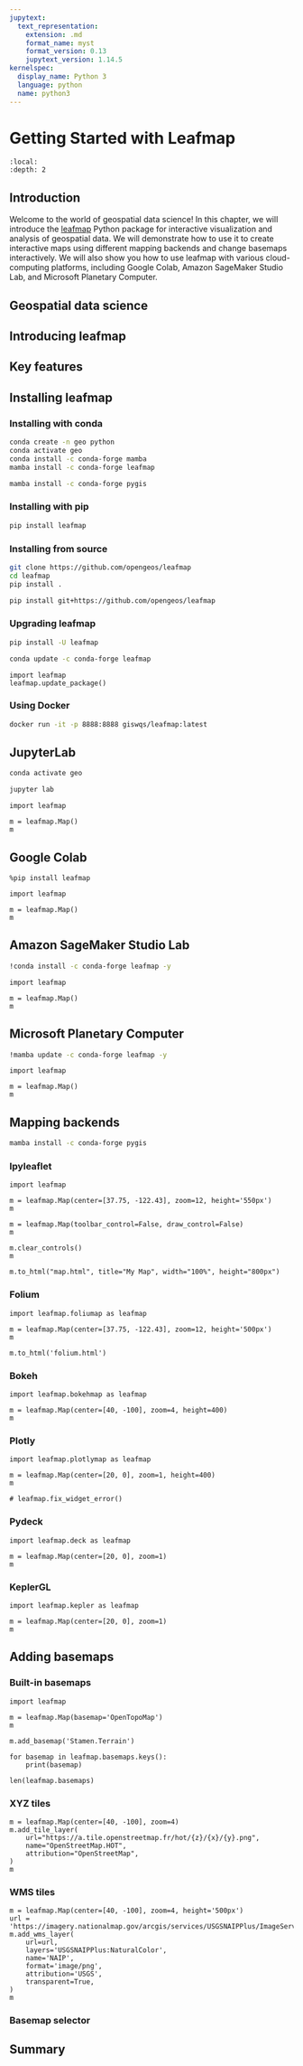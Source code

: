 ```yaml
---
jupytext:
  text_representation:
    extension: .md
    format_name: myst
    format_version: 0.13
    jupytext_version: 1.14.5
kernelspec:
  display_name: Python 3
  language: python
  name: python3
---
```


# Getting Started with Leafmap

```{contents}
:local:
:depth: 2
```

## Introduction

Welcome to the world of geospatial data science! In this chapter, we will introduce the [leafmap](https://leafmap.org) Python package for interactive visualization and analysis of geospatial data. We will demonstrate how to use it to create interactive maps using different mapping backends and change basemaps interactively. We will also show you how to use leafmap with various cloud-computing platforms, including Google Colab, Amazon SageMaker Studio Lab, and Microsoft Planetary Computer.

## Geospatial data science

## Introducing leafmap

## Key features

## Installing leafmap

### Installing with conda

```bash
conda create -n geo python
conda activate geo
conda install -c conda-forge mamba
mamba install -c conda-forge leafmap
```

```bash
mamba install -c conda-forge pygis
```

### Installing with pip

```bash
pip install leafmap
```

### Installing from source

```bash
git clone https://github.com/opengeos/leafmap
cd leafmap
pip install .
```

```bash
pip install git+https://github.com/opengeos/leafmap
```

### Upgrading leafmap

```bash
pip install -U leafmap
```

```bash
conda update -c conda-forge leafmap
```

```{code-cell} ipython3
import leafmap
leafmap.update_package()
```

### Using Docker

```bash
docker run -it -p 8888:8888 giswqs/leafmap:latest
```

## JupyterLab

```bash
conda activate geo
```

```bash
jupyter lab
```

```{code-cell} ipython3
import leafmap

m = leafmap.Map()
m
```

## Google Colab

```{code-cell} ipython3
%pip install leafmap
```

```{code-cell} ipython3
import leafmap

m = leafmap.Map()
m
```

## Amazon SageMaker Studio Lab

```bash
!conda install -c conda-forge leafmap -y
```

```{code-cell} ipython3
import leafmap

m = leafmap.Map()
m
```

## Microsoft Planetary Computer

```bash
!mamba update -c conda-forge leafmap -y
```

```{code-cell} ipython3
import leafmap

m = leafmap.Map()
m
```

## Mapping backends

```bash
mamba install -c conda-forge pygis
```

### Ipyleaflet

```{code-cell} ipython3
import leafmap
```

```{code-cell} ipython3
m = leafmap.Map(center=[37.75, -122.43], zoom=12, height='550px')
m
```

```{code-cell} ipython3
m = leafmap.Map(toolbar_control=False, draw_control=False)
m
```

```{code-cell} ipython3
m.clear_controls()
m
```

```{code-cell} ipython3
m.to_html("map.html", title="My Map", width="100%", height="800px")
```

### Folium

```{code-cell} ipython3
import leafmap.foliumap as leafmap
```

```{code-cell} ipython3
m = leafmap.Map(center=[37.75, -122.43], zoom=12, height='500px')
m
```

```{code-cell} ipython3
m.to_html('folium.html')
```

### Bokeh

```{code-cell} ipython3
import leafmap.bokehmap as leafmap
```

```{code-cell} ipython3
m = leafmap.Map(center=[40, -100], zoom=4, height=400)
m
```

### Plotly

```{code-cell} ipython3
import leafmap.plotlymap as leafmap
```

```{code-cell} ipython3
m = leafmap.Map(center=[20, 0], zoom=1, height=400)
m
```

```{code-cell} ipython3
# leafmap.fix_widget_error()
```

### Pydeck

```{code-cell} ipython3
import leafmap.deck as leafmap
```

```{code-cell} ipython3
m = leafmap.Map(center=[20, 0], zoom=1)
m
```

### KeplerGL

```{code-cell} ipython3
import leafmap.kepler as leafmap
```

```{code-cell} ipython3
m = leafmap.Map(center=[20, 0], zoom=1)
m
```

## Adding basemaps

### Built-in basemaps

```{code-cell} ipython3
import leafmap
```

```{code-cell} ipython3
m = leafmap.Map(basemap='OpenTopoMap')
m
```

```{code-cell} ipython3
m.add_basemap('Stamen.Terrain')
```

```{code-cell} ipython3
for basemap in leafmap.basemaps.keys():
    print(basemap)
```

```{code-cell} ipython3
len(leafmap.basemaps)
```

### XYZ tiles

```{code-cell} ipython3
m = leafmap.Map(center=[40, -100], zoom=4)
m.add_tile_layer(
    url="https://a.tile.openstreetmap.fr/hot/{z}/{x}/{y}.png",
    name="OpenStreetMap.HOT",
    attribution="OpenStreetMap",
)
m
```

### WMS tiles

```{code-cell} ipython3
m = leafmap.Map(center=[40, -100], zoom=4, height='500px')
url = 'https://imagery.nationalmap.gov/arcgis/services/USGSNAIPPlus/ImageServer/WMSServer?'
m.add_wms_layer(
    url=url,
    layers='USGSNAIPPlus:NaturalColor',
    name='NAIP',
    format='image/png',
    attribution='USGS',
    transparent=True,
)
m
```

### Basemap selector

## Summary

